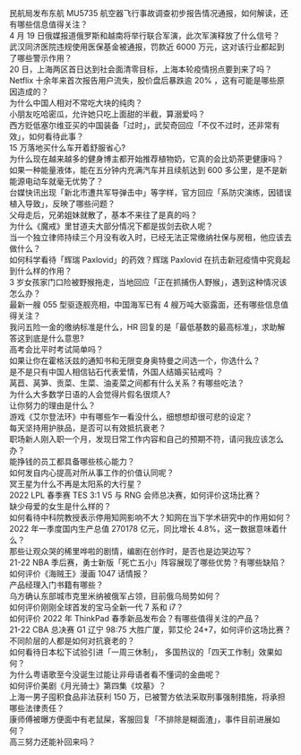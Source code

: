 民航局发布东航 MU5735 航空器飞行事故调查初步报告情况通报，如何解读，还有哪些信息值得关注？  
4 月 19 日俄媒报道俄罗斯和越南将举行联合军演，此次军演释放了什么信号？  
武汉同济医院违规使用医保基金被通报，罚款近 6000 万元，这对该行业都起到了哪些警示作用？  
20 日，上海两区首日达到社会面清零目标，上海本轮疫情拐点要到来了吗？  
Netflix 十余年来首次报告用户流失，股价盘后暴跌逾 20% ，这有可能是哪些原因造成的？  
为什么中国人相对不常吃大块的纯肉？  
小朋友吃哈密瓜，允许她只吃上面甜的半截，算溺爱吗？  
西方贬低塞尔维亚买的中国装备「过时」，武契奇回应「不仅不过时，还非常有效」，如何看待此事？  
15 万落地买什么车开着舒服省心?  
为什么现在越来越多的健身博主都开始推荐植物奶，它真的会比奶茶更健康吗？  
如果一种能量液体，能在五分钟内充满汽车并且续航达到 600 多公里，是不是新能源电动车就毫无优势了？  
台媒快讯出现「新北市遭共军导弹击中」等字样，官方回应「系防灾演练，因错误植入导致」，反映了哪些问题？  
父母走后，兄弟姐妹就散了，基本不来往了是真的吗？  
为什么《魔戒》里甘道夫大部分情况下都是拔剑去砍人呢？  
当一个独立律师持续三个月没有收入时，已经无法正常缴纳社保与房租，他应该去做什么？  
如何科学看待「辉瑞 Paxlovid」的药效？辉瑞 Paxlovid 在抗击新冠疫情中究竟起到什么样的作用？  
3 岁女孩家门口险被野猴拖走，当地回应「正在抓捕伤人野猴」，遇到这种情况该怎么办？  
最新一艘 055 型驱逐舰亮相，中国海军已有 4 艘万吨大驱露面，还有哪些信息值得关注？  
我问五险一金的缴纳标准是什么，HR 回复的是「最低基数的最高标准」，求助解答这到底是什么意思?  
高考会比平时考试简单吗？  
如果让你在霍格沃兹的通知书和无限变身奥特曼之间选一个，你选什么？  
是不是只有中国人相信钻石代表爱情，外国人结婚买钻戒吗 ？  
莴苣、莴笋、贡菜、生菜、油麦菜之间都有什么关系？有哪些吃法？  
为什么大多数学日语的人会觉得片假名很烦人?  
让你努力的理由是什么？  
游戏《艾尔登法环》中有哪些乍一看没什么，细想想却很可悲的设定？  
每天坚持用护肤品，是否可以有效抵抗衰老？  
职场新人刚入职一个月，发现日常工作内容和自己的预期不符，请问我应该怎么办？  
能挣钱的员工都具备哪些核心能力？  
如何发自内心提高对所从事工作的价值认同呢？  
冥王星为什么不再是太阳系的大行星？  
2022 LPL 春季赛 TES 3:1 V5 与 RNG 会师总决赛，如何评价这场比赛？  
缺少母爱的女生是什么样的？  
如何看待中科院教授表示停用知网影响不大？知网在当下学术研究中的作用如何？  
2022 年一季度国内生产总值 270178 亿元，同比增长 4.8%，这一数据意味着什么？  
那些让观众哭的稀里哗啦的剧情，编剧在创作时，是否也是边哭边写？  
21-22 NBA 季后赛，勇士新版「死亡五小」阵容展现了哪些优势？有哪些缺陷？  
如何评价《海贼王》漫画 1047 话情报？  
产品经理入门书籍有哪些？  
乌方确认东部城市克里米纳被俄军占领，目前俄乌局势如何？  
如何评价刚刚全球首发的宝马全新一代 7 系和 i7？  
如何评价 2022 年 ThinkPad 春季新品发布会？有哪些值得关注的产品？  
21-22 CBA 总决赛 G1 辽宁 98:75 大胜广厦，郭艾伦 24+7，如何评价这场比赛？  
不同阶层的人都是如何对抗衰老的？  
如何看待日本松下试验引进「一周三休制」， 多国热议的「四天工作制」效果如何？  
为什么粤语歌至今没诞生过能让非母语者看不懂词的金曲呢？  
如何评价美剧《月光骑士》第四集《坟墓》？  
上海一男子囤积食品非法获利 150 万，已被警方依法采取刑事强制措施，将承担哪些法律责任？  
康师傅被曝方便面中有老鼠屎，客服回复「不排除是糊面渣」，事件目前进展如何？  
高三努力还能补回来吗？  
